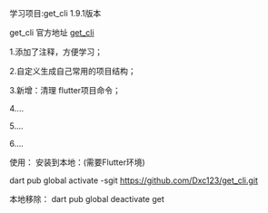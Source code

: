学习项目:get_cli 1.9.1版本

get_cli 官方地址
[get_cli](https://github.com/jonataslaw/get_cli.git)

1.添加了注释，方便学习；

2.自定义生成自己常用的项目结构；

3.新增：清理 flutter项目命令；

4....

5....

6....

使用： 安装到本地：(需要Flutter环境)

dart pub global activate -sgit https://github.com/Dxc123/get_cli.git

本地移除： dart pub global deactivate get

